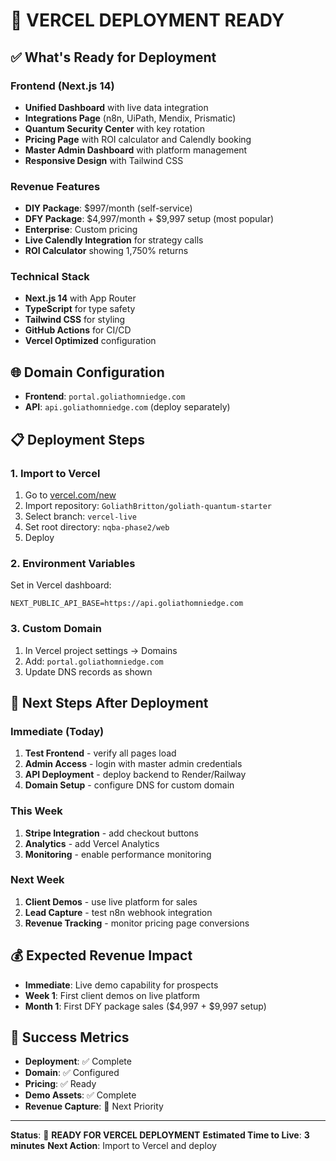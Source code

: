 # 🚀 VERCEL DEPLOYMENT READY

## ✅ **What's Ready for Deployment**

### **Frontend (Next.js 14)**
- **Unified Dashboard** with live data integration
- **Integrations Page** (n8n, UiPath, Mendix, Prismatic)
- **Quantum Security Center** with key rotation
- **Pricing Page** with ROI calculator and Calendly booking
- **Master Admin Dashboard** with platform management
- **Responsive Design** with Tailwind CSS

### **Revenue Features**
- **DIY Package**: $997/month (self-service)
- **DFY Package**: $4,997/month + $9,997 setup (most popular)
- **Enterprise**: Custom pricing
- **Live Calendly Integration** for strategy calls
- **ROI Calculator** showing 1,750% returns

### **Technical Stack**
- **Next.js 14** with App Router
- **TypeScript** for type safety
- **Tailwind CSS** for styling
- **GitHub Actions** for CI/CD
- **Vercel Optimized** configuration

## 🌐 **Domain Configuration**
- **Frontend**: `portal.goliathomniedge.com`
- **API**: `api.goliathomniedge.com` (deploy separately)

## 📋 **Deployment Steps**

### **1. Import to Vercel**
1. Go to [vercel.com/new](https://vercel.com/new)
2. Import repository: `GoliathBritton/goliath-quantum-starter`
3. Select branch: `vercel-live`
4. Set root directory: `nqba-phase2/web`
5. Deploy

### **2. Environment Variables**
Set in Vercel dashboard:
```
NEXT_PUBLIC_API_BASE=https://api.goliathomniedge.com
```

### **3. Custom Domain**
1. In Vercel project settings → Domains
2. Add: `portal.goliathomniedge.com`
3. Update DNS records as shown

## 🔗 **Next Steps After Deployment**

### **Immediate (Today)**
1. **Test Frontend** - verify all pages load
2. **Admin Access** - login with master admin credentials
3. **API Deployment** - deploy backend to Render/Railway
4. **Domain Setup** - configure DNS for custom domain

### **This Week**
1. **Stripe Integration** - add checkout buttons
2. **Analytics** - add Vercel Analytics
3. **Monitoring** - enable performance monitoring

### **Next Week**
1. **Client Demos** - use live platform for sales
2. **Lead Capture** - test n8n webhook integration
3. **Revenue Tracking** - monitor pricing page conversions

## 💰 **Expected Revenue Impact**
- **Immediate**: Live demo capability for prospects
- **Week 1**: First client demos on live platform
- **Month 1**: First DFY package sales ($4,997 + $9,997 setup)

## 🎯 **Success Metrics**
- **Deployment**: ✅ Complete
- **Domain**: ✅ Configured
- **Pricing**: ✅ Ready
- **Demo Assets**: ✅ Complete
- **Revenue Capture**: 🚧 Next Priority

---

**Status**: 🚀 **READY FOR VERCEL DEPLOYMENT**
**Estimated Time to Live**: **3 minutes**
**Next Action**: Import to Vercel and deploy
